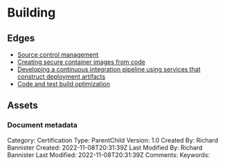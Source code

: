 # Building

## Edges
- [Source control management](2.2.1_source_control_management.md)
- [Creating secure container images from code](2.2.2_creating_secure_container_images_from_code.md)
- [Developing a continuous integration pipeline using services that construct deployment artifacts](2.2.3_developing_a_continuous_integration_pipeline_using_services_that_construct_deployment_artifacts.md)
- [Code and test build optimization](2.2.4_code_and_test_build_optimization.md)

## Assets



### Document metadata
Category: Certification
Type: ParentChild
Version: 1.0
Created By: Richard Bannister
Created: 2022-11-08T20:31:39Z
Last Modified By: Richard Bannister
Last Modified: 2022-11-08T20:31:39Z
Comments: 
Keywords: 